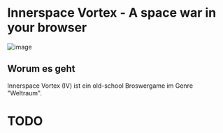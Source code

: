 # Innerspace Vortex - A space war in your browser

![image](https://github.com/MHasenmaier/Innerspace-Vortex/assets/25233028/e2f7c922-7bfa-4a24-b7ca-f64bf8ce5804)

## Worum es geht

Innerspace Vortex (IV) ist ein old-school Broswergame im Genre "Weltraum".  


# TODO 
